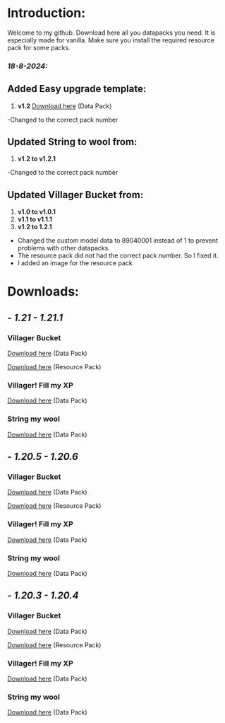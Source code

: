 # Introduction:

Welcome to my github.
Download here all you datapacks you need. It is especially made for vanilla.
Make sure you install the required resource pack for some packs.

### ***18-8-2024:***

## Added Easy upgrade template:

1. **v1.2**  [Download here](https://github.com/degiel1982/minecraft_datapacks/blob/main/Easy_upgrade_template/AIO_Easy_upgrade_template%5Bv1.2%5D.zip) (Data Pack)

-Changed to the correct pack number

## Updated String to wool from:
1. **v1.2 to v1.2.1**

-Changed to the correct pack number

## Updated Villager Bucket from:

1. **v1.0 to v1.0.1**  
2. **v1.1 to v1.1.1**
3. **v1.2 to 1.2.1**

- Changed the custom model data to 89040001 instead of 1 to prevent problems with other datapacks.
- The resource pack did not had the correct pack number. So I fixed it.
- I added an image for the resource pack

# Downloads:

## _**- 1.21 - 1.21.1**_

### Villager Bucket

[Download here](https://github.com/degiel1982/minecraft_datapacks/blob/main/Villager_Bucket/AIO_Villager_Bucket%5Bv1.2.1%5D.zip) (Data Pack)

[Download here](https://github.com/degiel1982/minecraft_datapacks/blob/main/AIO/AIO%5Bv1.2.1%5D.zip) (Resource Pack)

### Villager! Fill my XP

[Download here](https://github.com/degiel1982/minecraft_datapacks/blob/main/Villager!_Fill_my_XP/AIO_Villager_Fill_my_XP%5Bv1.2%5D.zip) (Data Pack)

### String my wool

[Download here](https://github.com/degiel1982/minecraft_datapacks/blob/main/String_my_wool/AIO_String_my_wool%5Bv1.2.1%5D.zip) (Data Pack)





## _**- 1.20.5 - 1.20.6**_

### Villager Bucket

[Download here](https://github.com/degiel1982/minecraft_datapacks/blob/main/Villager_Bucket/AIO_Villager_Bucket%5Bv1.1.1%5D.zip) (Data Pack)

[Download here](https://github.com/degiel1982/minecraft_datapacks/blob/main/AIO/AIO%5Bv1.1.1%5D.zip) (Resource Pack)

### Villager! Fill my XP

[Download here](https://github.com/degiel1982/minecraft_datapacks/blob/main/Villager!_Fill_my_XP/AIO_Villager_Fill_my_XP%5Bv1.1%5D.zip) (Data Pack)

### String my wool

[Download here](https://github.com/degiel1982/minecraft_datapacks/blob/main/String_my_wool/AIO_String_my_wool%5Bv1.1%5D.zip) (Data Pack)




## _**- 1.20.3 - 1.20.4**_

### Villager Bucket

[Download here](https://github.com/degiel1982/minecraft_datapacks/blob/main/Villager_Bucket/AIO_Villager_Bucket%5Bv1.0.1%5D.zip) (Data Pack)

[Download here](https://github.com/degiel1982/minecraft_datapacks/blob/main/AIO/AIO%5Bv1.0.1%5D.zip) (Resource Pack)

### Villager! Fill my XP

[Download here](https://github.com/degiel1982/minecraft_datapacks/blob/main/Villager!_Fill_my_XP/AIO_Villager_Fill_my_XP%5Bv1.0%5D.zip) (Data Pack)

### String my wool

[Download here](https://github.com/degiel1982/minecraft_datapacks/blob/main/String_my_wool/AIO_String_my_wool%5Bv1.0%5D.zip) (Data Pack)


